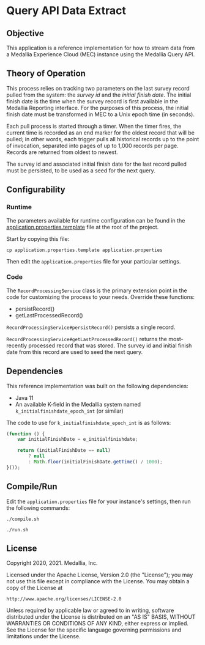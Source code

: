 # Query API Data Extract

## Objective

This application is a reference implementation for how to stream data
from a Medallia Experience Cloud (MEC) instance using the Medallia Query
API.

## Theory of Operation

This process relies on tracking two parameters on the last survey record
pulled from the system: the *survey id* and the *initial finish date*.
The initial finish date is the time when the survey record is first
available in the Medallia Reporting interface.  For the purposes of this
process, the initial finish date must be transformed in MEC to a Unix
epoch time (in seconds).

Each pull process is started through a timer.  When the timer fires, the
current time is recorded as an end marker for the oldest record that
will be pulled; in other words, each trigger pulls all historical
records up to the point of invocation, separated into pages of up to
1,000 records per page.  Records are returned from oldest to newest.

The survey id and associated initial finish date for the last record
pulled must be persisted, to be used as a seed for the next query.

## Configurability

### Runtime

The parameters available for runtime configuration can be found in the
[application.properties.template](application.properties.template) file
at the root of the project.

Start by copying this file:

```
cp application.properties.template application.properties
```

Then edit the `application.properties` file for your particular
settings.

### Code

The `RecordProcessingService` class is the primary extension point in
the code for customizing the process to your needs.  Override these
functions:

- persistRecord()
- getLastProcessedRecord()

`RecordProcessingService#persistRecord()` persists a single record.

`RecordProcessingService#getLastProcessedRecord()` returns the
most-recently processed record that was stored.  The survey id and
initial finish date from this record are used to seed the next query.

## Dependencies

This reference implementation was built on the following dependencies:

- Java 11
- An available K-field in the Medallia system named
  `k_initialfinishdate_epoch_int` (or similar)

The code to use for `k_initialfinishdate_epoch_int` is as follows:

```javascript
(function () {
    var initialFinishDate = e_initialfinishdate;

    return (initialFinishDate == null)
        ? null
        : Math.floor(initialFinishDate.getTime() / 1000);
}());
```

## Compile/Run

Edit the `application.properties` file for your instance's settings,
then run the following commands:

```
./compile.sh

./run.sh
```

## License

Copyright 2020, 2021.  Medallia, Inc.
    
Licensed under the Apache License, Version 2.0 (the "License"); you may
not use this file except in compliance with the License.  You may obtain
a copy of the License at
    
    http://www.apache.org/licenses/LICENSE-2.0
    
Unless required by applicable law or agreed to in writing, software
distributed under the License is distributed on an "AS IS" BASIS,
WITHOUT WARRANTIES OR CONDITIONS OF ANY KIND, either express or implied.
See the License for the specific language governing permissions and
limitations under the License.
